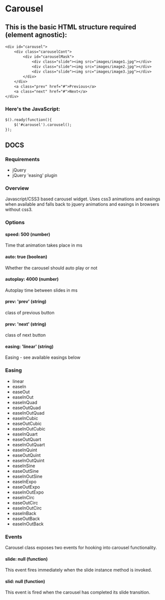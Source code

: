 Carousel
========

This is the basic HTML structure required (element agnostic):
-------------

	<div id="carousel">
		<div class="carouselCont">
			<div id="carouselMask">
				<div class="slide"><img src="images/image1.jpg"></div>
				<div class="slide"><img src="images/image2.jpg"></div>
				<div class="slide"><img src="images/image3.jpg"></div>
			</div>
		</div>	
		<a class="prev" href="#">Previous</a>
		<a class="next" href="#">Next</a>	
	</div>
	
### Here's the JavaScript:

	$().ready(function(){
		$('#carousel').carousel();
	});
	
## DOCS

### Requirements

* jQuery
* jQuery 'easing' plugin  

### Overview

Javascript/CSS3 based carousel widget. Uses css3 animations and easings when available and falls back to jquery animations and easings in browsers without css3.

### Options

#### speed: 500 (number)
Time that animation takes place in ms

#### auto: true (boolean)
Whether the carousel should auto play or not

#### autoplay: 4000 (number)
Autoplay time between slides in ms 

#### prev: 'prev' (string)
class of previous button

#### prev: 'next' (string)
class of next button 

#### easing: 'linear' (string)
Easing - see available easings below

### Easing

* linear
* easeIn
* easeOut
* easeInOut
* easeInQuad
* easeOutQuad
* easeInOutQuad
* easeInCubic
* easeOutCubic
* easeInOutCubic
* easeInQuart
* easeOutQuart
* easeInOutQuart
* easeInQuint
* easeOutQuint
* easeInOutQuint
* easeInSine
* easeOutSine
* easeInOutSine
* easeInExpo
* easeOutExpo
* easeInOutExpo
* easeInCirc
* easeOutCirc
* easeInOutCirc
* easeInBack
* easeOutBack
* easeInOutBack

### Events

Carousel class exposes two events for hooking into carousel functionality.
	
#### slide: null (function)
This event fires immediately when the slide instance method is invoked.

#### slid: null (function)
This event is fired when the carousel has completed its slide transition.